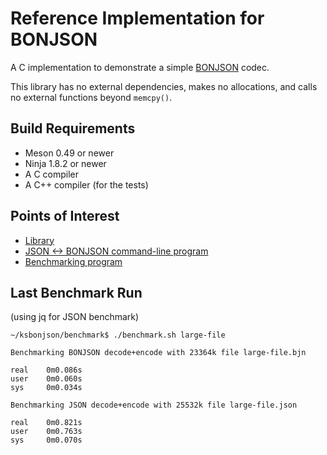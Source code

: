 Reference Implementation for BONJSON
====================================

A C implementation to demonstrate a simple [BONJSON](https://github.com/kstenerud/bonjson/blob/main/bonjson.md) codec.

This library has no external dependencies, makes no allocations, and calls no external functions beyond `memcpy()`.


Build Requirements
------------------

* Meson 0.49 or newer
* Ninja 1.8.2 or newer
* A C compiler
* A C++ compiler (for the tests)


Points of Interest
------------------

* [Library](library)
* [JSON <-> BONJSON command-line program](executable)
* [Benchmarking program](benchmark)


Last Benchmark Run
------------------

(using jq for JSON benchmark)

    ~/ksbonjson/benchmark$ ./benchmark.sh large-file

    Benchmarking BONJSON decode+encode with 23364k file large-file.bjn

    real    0m0.086s
    user    0m0.060s
    sys     0m0.034s

    Benchmarking JSON decode+encode with 25532k file large-file.json

    real    0m0.821s
    user    0m0.763s
    sys     0m0.070s
